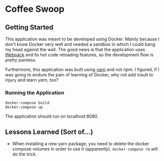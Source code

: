 # Coffee Swoop

## Getting Started

This application was meant to be developed using Docker.  Mainly because
I don't know Docker very well and needed a sandbox in which I could bang my
head against the wall.  The good news is that the application uses
[Webpack](https://webpack.js.org) and its hot code reloading features,
so the development flow is pretty painless.

Furthermore, this application was built using [yarn](https://yarnpkg.com)
and not _npm_. I figured, if I was going to endure the pain of learning of
Docker, why not add insult to injury and learn _yarn_, too?

### Running the Application

```
docker-compose build
docker-compose up
```

The application should run on localhost:8080.

## Lessons Learned (Sort of...)

- When installing a new yarn package, you need to delete
  the docker compose volumes in order to use it (apparently).
  `docker-compose rm` will do the trick.

